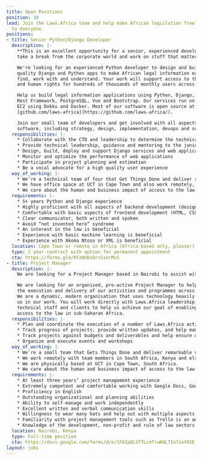 ```yaml
---
title: Open Positions
position: 10
lead: Join the Laws.Africa team and help make African legislation freely available
  to everyone.
positions:
- title: Senior Python/Django Developer
  description: |-
    **This is an excellent opportunity for a senior, experienced developer to
    take a break from the corporate world and work on stuff that matters.**

    We're looking for an experienced Python developer to design and build high
    quality Django and Python apps to make African legal information easier to
    find, work with and understand. Your work will support access to the law
    and human rights for hundreds of thousands of monthly users across Africa.

    Help us build legal information applications using Python, Django, Django
    Rest Framework, PostgreSQL, Vue and Bootstrap. Our services run on Amazon
    EC2 using Dokku and Docker. Most of our software is open source at
    [github.com/laws-africa](https://github.com/laws-africa/).

    Join our small team of developers and get involved with all aspects of our
    software, including strategy, design, implementation, devops and support.
  responsibilities: |-
    * Collaborate with the CTO and leadership to determine the technical strategy for Laws.Africa.
    * Provide technical leadership, guidance and mentoring to the junior team members
    * Design, build, deploy and support Django services and web applications that improve access to African legal information
    * Monitor and optimize the performance of web applications
    * Participate in project planning and estimation
    * Be a vocal advocate for a high quality user experience
  way_of_working: |-
    * We're a technical team of four that Get Things Done and deliver remarkable value to our users.
    * We have office space at UCT in Cape Town and also work remotely, with team members in South Africa, Kenya and elsewhere in Africa.
    * We care about the human and business impact of access to the law.
  requirements: |-
    * 5+ years Python and Django experience
    * Highly proficient with all aspects of backend development (design, implementation, testing, debugging, documentation, operations)
    * Comfortable with basic aspects of frontend development (HTML, CSS, Javascript)
    * Clear communicator, both written and spoken
    * Avoid “not invented here” syndrome
    * An interest in the law is beneficial
    * Experience with basic machine learning is beneficial
    * Experience with Akoma Ntoso or XML is beneficial
  location: Cape Town or remote in Africa (Africa-based only, please!)
  type: 2 year contract with option for permanent appointment
  cta: https://forms.gle/RfzWSKvQrn1serMv5
- title: Project Manager
  description: |-
    We are looking for a Project Manager based in Nairobi to assist with the management and execution of our programmes to enable free access to African law.

    We are looking for an organised, pro-active Project Manager to help manage
    the execution and delivery of our activities and programmes across Africa.
    We are a dynamic, modern organisation that uses technology heavily to aid
    us in our work. You will work directly with Laws.Africa leadership,
    technical staff and clients to help us achieve our goal of enabling free
    access to the law in sub-Saharan Africa.
  responsibilities: |-
    * Plan and coordinate the execution of a number of Laws.Africa activities and programmes
    * Track progress of projects, provide written updates, and help manage risks
    * Track projects against budgets and deliverables and help ensure on-time, on-budget delivery
    * Organize and execute events and workshops
  way_of_working: |-
    * We're a small team that Gets Things Done and deliver remarkable value to our partners, users and clients.
    * We work remotely with team members in South Africa, Kenya and elsewhere in Africa.
    * We are physically based at UCT in Cape Town, South Africa.
    * We care about the human and business impact of access to the law.
  requirements: |-
    * At least three years’ project management experience
    * Extremely competent and comfortable working with Google Docs, Google Sheets, Office 365 and/or MS Excel and Word
    * Proficiency in English
    * Outstanding organizational and planning abilities
    * Ability to self-manage and work independently
    * Excellent written and verbal communication skills
    * Willingness to wear many hats and help out with multiple aspects of running a small, busy, non-profit organisation
    * Familiarity with project management tools such as Trello is an advantage
    * Knowledge of the development, non-profit and rule of law sectors is an advantage
  location: Nairobi, Kenya
  type: Full-time position
  cta: https://docs.google.com/forms/d/e/1FAIpQLSfTLcmTrwKHL7In7zoYO1E_MLdAFxWGImeYukeCgp67sjskPg/viewform
layout: jobs
---
```


